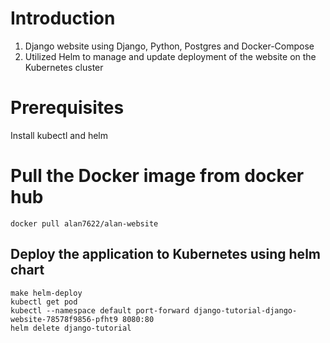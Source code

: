 # Introduction

1. Django website using Django, Python, Postgres and Docker-Compose
2. Utilized Helm to manage and update deployment of the website on the Kubernetes cluster

# Prerequisites

Install kubectl and helm

# Pull the Docker image from docker hub
```
docker pull alan7622/alan-website
```

## Deploy the application to Kubernetes using helm chart

```
make helm-deploy
kubectl get pod
kubectl --namespace default port-forward django-tutorial-django-website-78578f9856-pfht9 8080:80 
helm delete django-tutorial 
```
